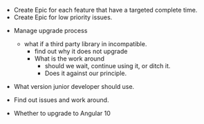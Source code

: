- Create Epic for each feature that have a targeted complete time.
- Create Epic for low priority issues.

* Manage upgrade process

  - what if a third party library in incompatible.
    - find out why it does not upgrade
    - What is the work around
      - should we wait, continue using it, or ditch it.
      - Does it against our principle.

* What version junior developer should use.
* Find out issues and work around.
* Whether to upgrade to Angular 10
